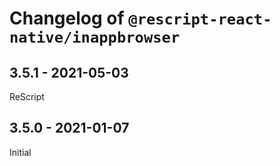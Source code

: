 # Changelog of `@rescript-react-native/inappbrowser`

## 3.5.1 - 2021-05-03

ReScript

## 3.5.0 - 2021-01-07

Initial
